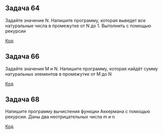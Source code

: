 ## Задача 64

Задайте значение N. Напишите программу, которая выведет все натуральные числа в промежутке от N до 1. Выполнить с помощью рекурсии

[Код](Task64/Program.cs)

## Задача 66

Задайте значения M и N. Напишите программу, которая найдёт сумму натуральных элементов в промежутке от M до N

[Код](Task66/Program.cs)

## Задача 68

Напишите программу вычисления функции Аккермана с помощью рекурсии. Даны два неотрицательных числа m и n

[Код](Task68/Program.cs)